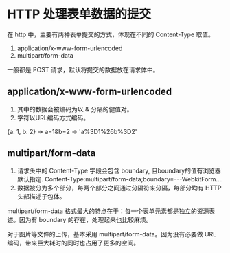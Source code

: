 # HTTP 处理表单数据的提交

在 http 中，主要有两种表单提交的方式，体现在不同的 Content-Type 取值。
1. application/x-www-form-urlencoded 
2. multipart/form-data

一般都是 POST 请求，默认将提交的数据放在请求体中。

## application/x-www-form-urlencoded
1. 其中的数据会被编码为以 & 分隔的健值对。
2. 字符以URL编码方式编码。

{a: 1, b: 2} -> a=1&b=2 -> 'a%3D1%26b%3D2'


## multipart/form-data
1. 请求头中的 Content-Type 字段会包含 boundary, 且boundary的值有浏览器默认指定.
Content-Type:multipart/form-data;boundary=---WebkitForm....
2. 数据被分为多个部分，每两个部分之间通过分隔符来分隔，每部分均有 HTTP 头部描述子包体。



multipart/form-data 格式最大的特点在于：每一个表单元素都是独立的资源表述。因为有 boundary 的存在，处理起来也比较麻烦。

对于图片等文件的上传，基本采用 multipart/form-data。因为没有必要做 URL 编码，带来巨大耗时的同时也占用了更多的空间。